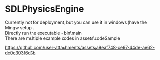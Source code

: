 # SDLPhysicsEngine
Currently not for deployment, but you can use it in windows (have the Mingw setup). <br/>
Directly run the executable - bin\main  <br/>
There are multiple example codes in assets\codeSample



https://github.com/user-attachments/assets/a9eaf748-ce97-44de-ae62-dc0c303f6d3b

